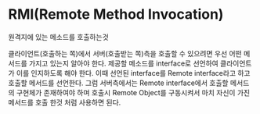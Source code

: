 # RMI(Remote Method Invocation)
원격지에 있는 메소드를 호출하는것 

클라이언트(호출하는 쪽)에서 서버(호출받는 쪽)측을 호출할 수 있으려면 우선 어떤 메서드를 가지고 있는지 알아야 한다. 
제공할 메소드를 interface로 선언하여 클라이언트가 이를 인지하도록 해야 한다. 
이때 선언된 interface를 Remote interface라고 하고 호출할 메서드를 선언한다. 
그럼 서버측에서는 Remote interface에서 호출할 메서드의 구현체가 존재하여야 하며 호출시 Remote Object를 구동시켜서 마치 자신이 가진 메서드를
호출 한것 처럼 사용하면 된다. 